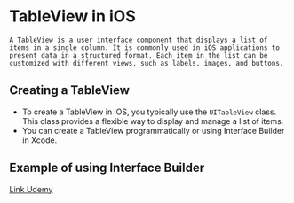 # TableView in iOS

    A TableView is a user interface component that displays a list of items in a single column. It is commonly used in iOS applications to present data in a structured format. Each item in the list can be customized with different views, such as labels, images, and buttons.


## Creating a TableView
- To create a TableView in iOS, you typically use the `UITableView` class. This class provides a flexible way to display and manage a list of items.
- You can create a TableView programmatically or using Interface Builder in Xcode.

## Example of using Interface Builder

[Link Udemy](https://www.udemy.com/course/ios-13-app-development-bootcamp/learn/lecture/16813324#overview)

